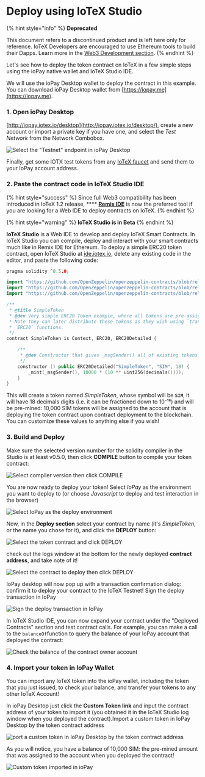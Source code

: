 # Deploy using IoTeX Studio

{% hint style="info" %}
**Deprecated**

This document refers to a discontinued product and is left here only for reference. IoTeX Developers are encouraged to use Ethereum tools to build their Dapps. Learn more in the [Web3 Development section](../../web3-development/). &#x20;
{% endhint %}

Let's see how to deploy the token contract on IoTeX in a few simple steps using the ioPay native wallet and IoTeX Studio IDE.

We will use the ioPay Desktop wallet to deploy the contract in this example. You can download ioPay Desktop wallet from [https://iopay.me](https://iopay.me).

### 1. Open ioPay Desktop

[http://iopay.iotex.io/desktop](http://iopay.iotex.io/desktop/), create a new account or import a private key if you have one, and select the _Test Network_ from the Network Combobox.

![Select the "Testnet" endpoint in ioPay Desktop ](http://docs-old.iotex.io/img/developer/iopay-testnet.png)

Finally, get some IOTX test tokens from any [IoTeX faucet](../../get-started/iotx-faucets/) and send them to your IoPay account address.

### 2. Paste the contract code in IoTeX Studio IDE

{% hint style="success" %}
Since full Web3 compatibility has been introduced in IoTeX 1.2 release, **** [**Remix IDE**](https://remix.ethereum.org/) is now the preferred tool if you are looking for a Web IDE to deploy contracts on IoTeX.
{% endhint %}

{% hint style="warning" %}
**IoTeX Studio is in Beta**
{% endhint %}

**IoTeX Studio** is a Web IDE to develop and deploy IoTeX Smart Contracts. In IoTeX Studio you can compile, deploy and interact with your smart contracts much like in Remix IDE for Ethereum. To deploy a simple ERC20 token contract, open IoTeX Studio at [ide.iotex.io](https://ide.iotex.io/), delete any existing code in the editor, and paste the following code:

```cpp
pragma solidity ^0.5.0;

import "https://github.com/OpenZeppelin/openzeppelin-contracts/blob/release-v2.5.0/contracts/GSN/Context.sol";
import "https://github.com/OpenZeppelin/openzeppelin-contracts/blob/release-v2.5.0/contracts/token/ERC20/ERC20.sol";
import "https://github.com/OpenZeppelin/openzeppelin-contracts/blob/release-v2.5.0/contracts/token/ERC20/ERC20Detailed.sol";

/**
 * @title SimpleToken
 * @dev Very simple ERC20 Token example, where all tokens are pre-assigned to the creator.
 * Note they can later distribute these tokens as they wish using `transfer` and other
 * `ERC20` functions.
 */
contract SimpleToken is Context, ERC20, ERC20Detailed {

    /**
     * @dev Constructor that gives _msgSender() all of existing tokens.
     */
    constructor () public ERC20Detailed("SimpleToken", "SIM", 18) {
        _mint(_msgSender(), 10000 * (10 ** uint256(decimals())));
    }
}

```

This will create a token named _SimpleToken_, whose symbol will be **`SIM`**, it will have 18 decimals digits (i.e. it can be fractioned down to 10​⁻¹⁸​) and will be pre-mined: 10,000 SIM tokens will be assigned to the account that is deploying the token contract upon contract deployment to the blockchain. You can customize these values to anything else if you wish!

### 3. Build and Deploy

Make sure the selected version number for the solidity compiler in the Studio is at least v0.5.0, then click **COMPILE** button to compile your token contract:

![Select compiler version then click COMPILE](<../../.gitbook/assets/image (38).png>)

You are now ready to deploy your token! Select _IoPay_ as the environment you want to deploy to (or choose _Javascript_ to deploy and test interaction in the browser)

![Select IoPay as the deploy environment](<../../.gitbook/assets/image (39).png>)

Now, in the **Deploy section** select your contract by name (it's _SimpleToken_, or the name you chose for it), and click the **DEPLOY** button:

![Select the token contract and click DEPLOY](<../../.gitbook/assets/image (40).png>)

check out the logs window at the bottom for the newly deployed **contract address**, and take note of it!

![Select the contract to deploy then click DEPLOY](<../../.gitbook/assets/image (41).png>)

IoPay desktop will now pop up with a transaction confirmation dialog: confirm it to deploy your contract to the IoTeX Testnet! Sign the deploy transaction in IoPay

![Sign the deploy transaction in IoPay](<../../.gitbook/assets/image (42).png>)

In IoTeX Studio IDE, you can now expand your contract under the "Deployed Contracts" section and test contract calls. For example, you can make a call to the `balanceOf`function to query the balance of your IoPay account that deployed the contract:

![Check the balance of the contract owner account](<../../.gitbook/assets/image (43).png>)

### 4. Import your token in IoPay Wallet

You can import any IoTeX token into the ioPay wallet, including the token that you just issued, to check your balance, and transfer your tokens to any other IoTeX Account!

In ioPay Desktop just click the **Custom Token link** and input the contract address of your token to import it (you obtained it in the IoTeX Studio log window when you deployed the contract).Import a custom token in IoPay Desktop by the token contract address

![port a custom token in IoPay Desktop by the token contract address](<../../.gitbook/assets/image (44).png>)

As you will notice, you have a balance of 10,000 SIM: the pre-mined amount that was assigned to the account when you deployed the contract!

![Custom token imported in ioPay](../../.gitbook/assets/iopay-custom-tokens.png)
